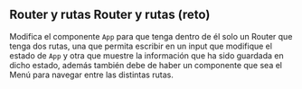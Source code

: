 ## Router y rutas Router y rutas (reto)

Modifica el componente `App` para que tenga dentro de él solo un Router que
tenga dos rutas, una que permita escribir en un input que modifique el estado de
`App` y otra que muestre la información que ha sido guardada en dicho estado,
además también debe de haber un componente que sea el Menú para navegar entre
las distintas rutas.
